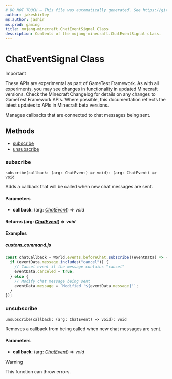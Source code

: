 ```yaml
---
# DO NOT TOUCH — This file was automatically generated. See https://github.com/Mojang/MinecraftScriptingApiDocsGenerator to modify descriptions, examples, etc.
author: jakeshirley
ms.author: jashir
ms.prod: gaming
title: mojang-minecraft.ChatEventSignal Class
description: Contents of the mojang-minecraft.ChatEventSignal class.
---
```

# ChatEventSignal Class
>[!IMPORTANT]
>These APIs are experimental as part of GameTest Framework. As with all experiments, you may see changes in functionality in updated Minecraft versions. Check the Minecraft Changelog for details on any changes to GameTest Framework APIs. Where possible, this documentation reflects the latest updates to APIs in Minecraft beta versions.

Manages callbacks that are connected to chat messages being sent.

## Methods
- [subscribe](#subscribe)
- [unsubscribe](#unsubscribe)
  
### **subscribe**
`
subscribe(callback: (arg: ChatEvent) => void): (arg: ChatEvent) => void
`

Adds a callback that will be called when new chat messages are sent.
#### **Parameters**
- **callback**: (arg: [*ChatEvent*](ChatEvent.md)) => *void*

#### **Returns** (arg: [*ChatEvent*](ChatEvent.md)) => *void*


#### **Examples**
##### *custom_command.js*
```javascript
const chatCallback = World.events.beforeChat.subscribe((eventData) => {
  if (eventData.message.includes("cancel")) {
    // Cancel event if the message contains "cancel"
    eventData.canceled = true;
  } else {
    // Modify chat message being sent
    eventData.message = `Modified '${eventData.message}'`;
  }
});
```
### **unsubscribe**
`
unsubscribe(callback: (arg: ChatEvent) => void): void
`

Removes a callback from being called when new chat messages are sent.
#### **Parameters**
- **callback**: (arg: [*ChatEvent*](ChatEvent.md)) => *void*


> [!WARNING]
> This function can throw errors.

